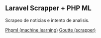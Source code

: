 ## Laravel Scrapper + PHP ML

Scrapeo de noticias e intento de analisis.

[Phpml (machine learning)](http://php-ml.readthedocs.io/en/v0.1.0/)
[Goutte (scrapper)](https://github.com/FriendsOfPHP/Goutte)
